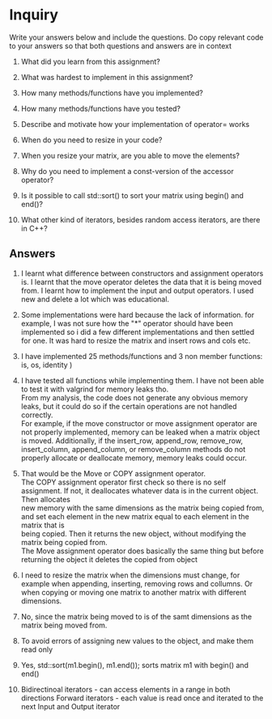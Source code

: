 # Inquiry

Write your answers below and include the questions. Do copy relevant code to your answers so that both questions and answers are in context 

1. What did you learn from this assignment?

2. What was hardest to implement in this assignment?

3. How many methods/functions have you implemented?

4. How many methods/functions have you tested?

5. Describe and motivate how your implementation of operator= works

6. When do you need to resize in your code?

7. When you resize your matrix, are you able to move the elements?

8. Why do you need to implement a const-version of the accessor operator?

9. Is it possible to call std::sort() to sort your matrix using begin() and end()?

10. What other kind of iterators, besides random access iterators, are there in C++?

## Answers


1. I learnt what difference between constructors and assignment operators is. I learnt that the move operator deletes the data that 
it is being moved from. I learnt how to implement the input and output operators. I used new and delete a lot which was educational. 

2. Some implementations were hard because the lack of information. for example, I was not sure how the "*" operator should have been implemented so i did a few different implementations and then settled for one. It was hard to resize the matrix and insert rows and cols etc.

3. I have implemented 25 methods/functions and 3 non member functions: is, os, identity )

4. I have tested all functions while implementing them. I have not been able to test it with valgrind for memory leaks tho.  
From my analysis, the code does not generate any obvious memory leaks, but it could do so if the certain operations are not handled correctly.  
For example, if the move constructor or move assignment operator are not properly implemented, memory can be leaked when a matrix object is moved. Additionally, if the insert_row, append_row, remove_row, insert_column, append_column, or remove_column methods do not properly allocate or deallocate memory, memory leaks could occur.

5. That would be the Move or COPY assignment operator.  
The COPY assignment operator first check so there is no self assignment. If not, it deallocates whatever data is in the current object. Then allocates  
new memory with the same dimensions as the matrix being copied from, and set each element in the new matrix equal to each element in the matrix that is  
being copied. Then it returns the new object, without modifying the matrix being copied from.  
The Move assignment operator does basically the same thing but before returning the object it deletes the copied from object

6. I need to resize the matrix when the dimensions must change, for example when appending, inserting, removing rows and collumns. Or when copying or moving one matrix to another matrix with different dimensions.

7. No, since the matrix being moved to is of the samt dimensions as the matrix being moved from. 

8. To avoid errors of assigning new values to the object, and make them read only

9. Yes, std::sort(m1.begin(), m1.end()); sorts matrix m1 with begin() and end()

10. Bidirectinoal iterators - can access elements in a range in both directions
  Forward iterators - each value is read once and iterated to the next
  Input and Output iterator
  
